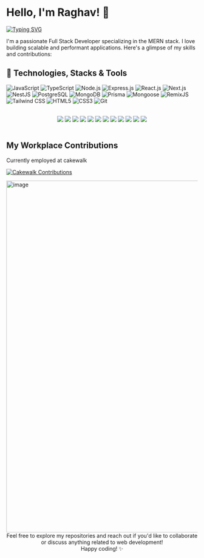 
# Hello, I'm Raghav! 👋

<div>
<a href="https://git.io/typing-svg"><img src="https://readme-typing-svg.demolab.com?font=Fira+Code&pause=200&random=false&width=435&lines=A+Freelancer;A+Software+Developer;A+Designer;A+Full+Stack+Developer" alt="Typing SVG" /></a>
</div>

I'm a passionate Full Stack Developer specializing in the MERN stack. I love building scalable and performant applications. Here's a glimpse of my skills and contributions:

## 🔧 Technologies, Stacks & Tools

![JavaScript](https://img.shields.io/badge/JavaScript-ES6%2B-brightgreen)
![TypeScript](https://img.shields.io/badge/TypeScript-Lang%20of%20Choice-brightgreen)
![Node.js](https://img.shields.io/badge/Node.js-LTS%2B-brightgreen)
![Express.js](https://img.shields.io/badge/Express.js-RESTful%20APIs-brightgreen)
![React.js](https://img.shields.io/badge/React.js-SPA%20Development-brightgreen)
![Next.js](https://img.shields.io/badge/Next.js-SSR%20Applications-brightgreen)
![NestJS](https://img.shields.io/badge/NestJS-Backend%20Framework-brightgreen)
![PostgreSQL](https://img.shields.io/badge/PostgreSQL-Relational%20Database-brightgreen)
![MongoDB](https://img.shields.io/badge/MongoDB-NoSQL%20Database-brightgreen)
![Prisma](https://img.shields.io/badge/Prisma-Database%20Toolkit-brightgreen)
![Mongoose](https://img.shields.io/badge/Mongoose-ODM%20for%20MongoDB-brightgreen)
![RemixJS](https://img.shields.io/badge/RemixJS-Modern%20React%20Framework-brightgreen)
![Tailwind CSS](https://img.shields.io/badge/Tailwind%20CSS-Styling%20Framework-brightgreen)
![HTML5](https://img.shields.io/badge/HTML5-Markup-brightgreen)
![CSS3](https://img.shields.io/badge/CSS3-Styles-brightgreen)
![Git](https://img.shields.io/badge/Git-Version%20Control-brightgreen)

<br />

<div align="center">
  <img src="https://img.icons8.com/color/48/000000/javascript.png"/>
  <img src="https://img.icons8.com/color/48/000000/typescript.png"/>
  <img src="https://img.icons8.com/color/48/000000/nodejs.png"/>
<!--   <img src="https://img.icons8.com/color/48/000000/express.png"/> -->
  <img src="https://img.icons8.com/color/48/000000/react-native.png"/>
  <img src="https://img.icons8.com/color/48/000000/next.png"/>
  <img src="https://img.icons8.com/color/48/000000/nestjs.png"/>
  <img src="https://img.icons8.com/color/48/000000/postgreesql.png"/>
  <img src="https://img.icons8.com/color/48/000000/mongodb.png"/>
<!--   <img src="https://img.icons8.com/color/48/000000/prisma.png"/> -->
  <img src="https://img.icons8.com/color/48/000000/mongoose.png"/>
<!--   <img src="https://img.icons8.com/color/48/000000/remix-ide.png"/> -->
<!--   <img src="https://img.icons8.com/color/48/000000/tailwind-css.png"/> -->
  <img src="https://img.icons8.com/color/48/000000/html-5.png"/>
  <img src="https://img.icons8.com/color/48/000000/css3.png"/>
  <img src="https://img.icons8.com/color/48/000000/git.png"/>
</div>

<!--
## 🚀 Projects

### [Project 1 Title](link-to-project1)
- Brief description of the project.
- Technologies used: React.js, Node.js, MongoDB.

### [Project 2 Title](link-to-project2)
- Brief description of the project.
- Technologies used: React.js, Express.js, MongoDB.

## 🌱 Open Source Contributions

- [Contribution 1](link-to-contribution1)
- [Contribution 2](link-to-contribution2)

## 📈 GitHub Stats

![Your GitHub Stats](https://github-readme-stats.vercel.app/api?username=raghavcakewalk&show_icons=true&theme=radical)

## 📫 Let's Connect

- [LinkedIn](https://www.linkedin.com/in/your-linkedin-profile/)
- [Portfolio Website](https://www.your-portfolio.com/)
- [Twitter](https://twitter.com/your-twitter)

-->


<br />

## My Workplace Contributions

Currently employed at cakewalk

[![Cakewalk Contributions](https://img.shields.io/badge/Cakewalk-Contributions-red)](https://github.com/raghavcakewalk)

<img width="924" alt="image" src="https://github.com/raghavvsobti/raghavvsobti/assets/20655901/5506c50d-f986-4c58-906f-e6682d5a22e1">


<!--

![Your GitHub Contributions](https://github.com/users/raghavcakewalk/contributions)

![Your GitHub Stats](https://github-readme-stats.vercel.app/api?username=raghavcakewalk&show_icons=true&theme=radical)
-->



<br />

<div align="center">
Feel free to explore my repositories and reach out if you'd like to collaborate or discuss anything related to web development!
<div />
Happy coding! ✨
</div>



<!--
**raghavvsobti/raghavvsobti** is a ✨ _special_ ✨ repository because its `README.md` (this file) appears on your GitHub profile.

Here are some ideas to get you started:

- 🔭 I’m currently working on ...
- 🌱 I’m currently learning ...
- 👯 I’m looking to collaborate on ...
- 🤔 I’m looking for help with ...
- 💬 Ask me about ...
- 📫 How to reach me: ...
- 😄 Pronouns: ...
- ⚡ Fun fact: ...
-->
